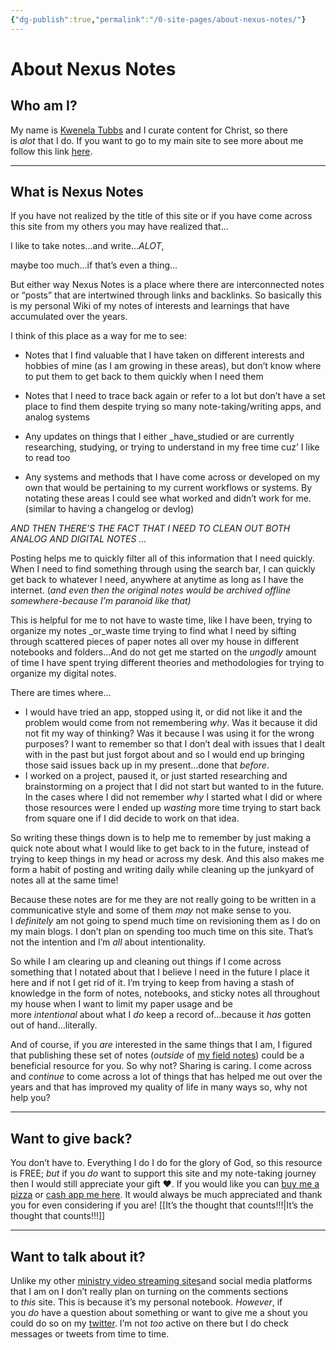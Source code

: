 ```yaml
---
{"dg-publish":true,"permalink":"/0-site-pages/about-nexus-notes/"}
---
```



# About Nexus Notes



## Who am I? 

My name is [Kwenela Tubbs](http://kwenelatubbs.com/) and I curate content for Christ, so there is _alot_ that I do. If you want to go to my main site to see more about me follow this link [here](http://kwenelatubbs.com/). 

---

## What is Nexus Notes

If you have not realized by the title of this site or if you have come across this site from my others you may have realized that…

I like to take notes…and write…_ALOT_, 

maybe too much…if that’s even a thing…

But either way Nexus Notes is a place where there are interconnected notes or “posts” that are intertwined through links and backlinks. So basically this is my personal Wiki of my notes of interests and learnings that have accumulated over the years. 

I think of this place as a way for me to see: 

- Notes that I find valuable that I have taken on different interests and hobbies of mine (as I am growing in these areas), but don’t know where to put them to get back to them quickly when I need them

- Notes that I need to trace back again or refer to a lot but don’t have a set place to find them despite trying so many note-taking/writing apps, and analog systems 

- Any updates on things that I either _have_studied or are currently researching, studying, or trying to understand in my free time cuz’ I like to read too

- Any systems and methods that I have come across or developed on my own that would be pertaining to my current workflows or systems. By notating these areas I could see what worked and didn’t work for me. (similar to having a changelog or devlog) 

_AND THEN THERE’S THE FACT THAT I NEED TO CLEAN OUT BOTH ANALOG AND DIGITAL NOTES …_

Posting helps me to quickly filter all of this information that I need quickly. When I need to find something through using the search bar, I can quickly get back to whatever I need, anywhere at anytime as long as I have the internet. (_and even then the original notes would be archived offline somewhere-because I’m paranoid like that)_ 

This is helpful for me to not have to waste time, like I have been, trying to organize my notes _or_waste time trying to find what I need by sifting through scattered pieces of paper notes all over my house in different notebooks and folders…And do not get me started on the _ungodly_ amount of time I have spent trying different theories and methodologies for trying to organize my digital notes. 

There are times where…

- I would have tried an app, stopped using it, or did not like it and the problem would come from not remembering _why_. Was it because it did not fit my way of thinking? Was it because I was using it for the wrong purposes? I want to remember so that I don’t deal with issues that I dealt with in the past but just forgot about and so I would end up bringing those said issues back up in my present…done that _before_. 
- I worked on a project, paused it, or just started researching and brainstorming on a project that I did not start but wanted to in the future. In the cases where I did not remember _why_ I started what I did or where those resources were I ended up _wasting_ more time trying to start back from square one if I did decide to work on that idea. 

So writing these things down is to help me to remember by just making a quick note about what I would like to get back to in the future, instead of trying to keep things in my head or across my desk. And this also makes me form a habit of posting and writing daily while cleaning up the junkyard of notes all at the same time! 

Because these notes are for me they are not really going to be written in a communicative style and some of them _may_ not make sense to you. I _definitely_ am not going to spend much time on revisioning them as I do on my main blogs. I don’t plan on spending too much time on this site. That’s not the intention and I’m _all_ about intentionality. 

So while I am clearing up and cleaning out things if I come across something that I notated about that I believe I need in the future I place it here and if not I get rid of it. I’m trying to keep from having a stash of knowledge in the form of notes, notebooks, and sticky notes all throughout my house when I want to limit my paper usage and be more _intentional_ about what I _do_ keep a record of…because it _has_ gotten out of hand…literally. 

And of course, if you _are_ interested in the same things that I am, I figured that publishing these set of notes (_outside_ of [my field notes](http://fieldnotes.kwenelatubbs.com/)) could be a beneficial resource for you. So why not? Sharing is caring. I come across and _continue_ to come across a lot of things that has helped me out over the years and that has improved my quality of life in many ways so, why not help you? 

---


## Want to give back? 

You don’t have to. Everything I do I do for the glory of God, so this resource is FREE; _but_ if you _do_ want to support this site and my note-taking journey then I would still appreciate your gift ❤️. If you would like you can [buy me a pizza](https://www.buymeacoffee.com/realKwenelaT) or [cash app me here](https://cash.app/$Kwenela). It would always be much appreciated and thank you for even considering if you are! [[It’s the thought that counts!!!\|It’s the thought that counts!!!]] 

---

## Want to talk about it? 

Unlike my other [ministry video streaming sites](https://www.youtube.com/channel/UCKHACaOJ-F0W4OgCyrJaEWg)and social media platforms that I am on I don’t really plan on turning on the comments sections to _this_ site. This is because it’s my personal notebook. _However_, if you _do_ have a question about something or want to give me a shout you could do so on my [twitter](https://twitter.com/realKwenelaT). I’m not _too_ active on there but I do check messages or tweets from time to time.
